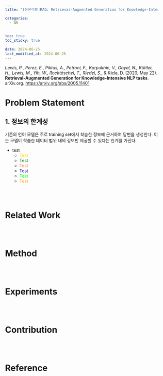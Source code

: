 ```yaml
---
title: "[논문리뷰]RAG: Retrieval-Augmented Generation for Knowledge-Intensive NLP Tasks"

categories: 
  - NR

  
toc: true
toc_sticky: true

date: 2024-06-25
last_modified_at: 2024-06-25
---
```


*Lewis, P., Perez, E., Piktus, A., Petroni, F., Karpukhin, V., Goyal, N., Küttler, H., Lewis, M., Yih, W., Rocktäschel, T., Riedel, S.*, & Kiela, D. (2020, May 22). **Retrieval-Augmented Generation for Knowledge-Intensive NLP tasks**. arXiv.org. https://arxiv.org/abs/2005.11401

# Problem Statement
## 1. 정보의 한계성
기존의 언어 모델은 주로 training set에서 학습한 정보에 근거하여 답변을 생성한다. 이는 모델이 <span style="color">학습한 데이터 범위 내의 정보만 제공할 수 있다는 한계를 가진다.

- test
  - <span style = "color:gold">Test</span>
  - <span style = "color:green">Test</span>
  - <span style = "color:coral">Test</span>
  - <span style = "color:navy">Test</span>
  - <span style = "color:lime">Test</span>
  - <span style = "color:orange">Test</span>
  


<br/>
<br/>

# Related Work

<br/>
<br/>

# Method

<br/>
<br/>

# Experiments

<br/>
<br/>

# Contribution

<br/>
<br/>

# Reference


